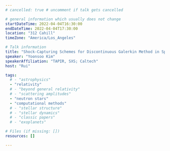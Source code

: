 ```yaml
---
# cancelled: true # uncomment if talk gets cancelled

# general information which usually does not change
startDateTime: 2022-04-04T16:30:00
endDateTime: 2022-04-04T17:30:00
location: "312 Cahill"
timeZone: "America/Los_Angeles"

# Talk information
title: "Shock-Capturing Schemes for Discontinuous Galerkin Method in SpECTRE"
speaker: "Yoonsoo Kim"
speakerAffiliation: "TAPIR, SXS; Caltech"
host: "Rui"

tags:
  # - "astrophysics"
  - "relativity"
  # - "beyond general relativity"
  # - "scattering amplitudes"
  - "neutron stars"
  - "computational methods"
  # - "stellar structure"
  # - "stellar dynamics"
  # - "classic papers"
  # - "exoplanets"

# Files (if missing: [])
resources: []

---
```



